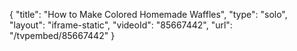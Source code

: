 {
    "title": "How to Make Colored Homemade Waffles",
    "type": "solo",
    "layout": "iframe-static",
    "videoId": "85667442",
    "url": "\/tvpembed\/85667442"
}